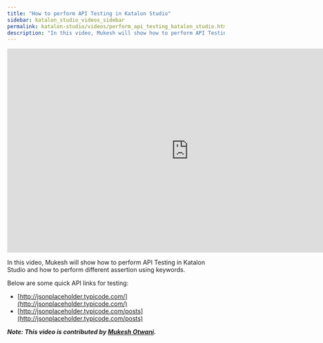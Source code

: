 ```yaml
---
title: "How to perform API Testing in Katalon Studio"
sidebar: katalon_studio_videos_sidebar
permalink: katalon-studio/videos/perform_api_testing_katalon_studio.html
description: "In this video, Mukesh will show how to perform API Testing in Katalon Studio and how to perform different assertion using keywords."
---
```

<iframe width="840" height="473" src="https://www.youtube.com/embed/0nyUqIrQLBY?feature=oembed" frameborder="0" allow="autoplay; encrypted-media" allowfullscreen="">&nbsp;</iframe>

In this video, Mukesh will show how to perform API Testing in Katalon Studio and how to perform different assertion using keywords.

Below are some quick API links for testing:

*   [http://jsonplaceholder.typicode.com/](http://jsonplaceholder.typicode.com/)
*   [http://jsonplaceholder.typicode.com/posts](http://jsonplaceholder.typicode.com/posts)

_**Note: This video is contributed by [Mukesh Otwani](https://www.youtube.com/user/MrBantu50/about).**_